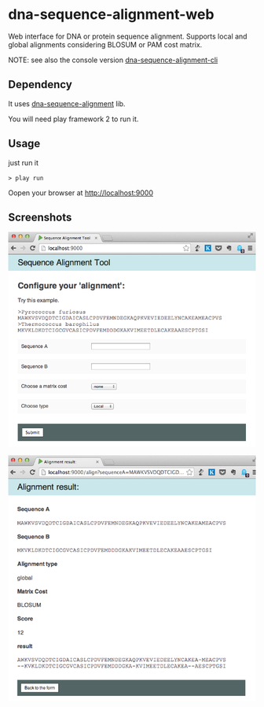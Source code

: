 dna-sequence-alignment-web
==========================

Web interface for DNA or protein sequence alignment. 
Supports local and global alignments considering BLOSUM or PAM cost matrix.

NOTE: see also the console version [dna-sequence-alignment-cli](https://github.com/arianpasquali/dna-sequence-alignment-cli)


Dependency
-----------
It uses [dna-sequence-alignment](https://github.com/arianpasquali/dna-sequence-alignment) lib. 

You will need play framework 2 to run it.

Usage
----------

just run it

```
> play run
```

Oopen your browser at [http://localhost:9000](http://localhost:9000)

Screenshots
-----------

![form](https://raw.githubusercontent.com/arianpasquali/dna-sequence-alignment-web/master/screenshots/form.png)

![result](https://raw.githubusercontent.com/arianpasquali/dna-sequence-alignment-web/master/screenshots/result.png)
